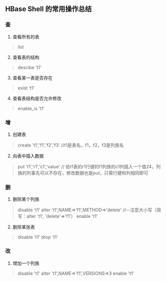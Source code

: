 ## HBase Shell 的常用操作总结

### 查

1. 查看所有的表
> list

2. 查看表的结构
> descibe 't1'

3. 查看某一表是否存在
> exist 't1'

4. 查看表结构是否允许修改
> enable_is 't1'

### 增

1. 创建表
> create 't1','f1','f2','f3' //t1是表名，f1，f2，f3是列族名

2. 向表中插入数据
> put 't1','r1','c1','value' // 给t1表的r1行键的f1列族的c1列插入一个值24，列族的列事先可以不存在，修改数据也是put，只需行健和列相同即可

### 删

1. 删除某个列族
> disable 't1'
  alter 't1',NAME=>'f1',METHOD=>'delete' //--注意大小写（简写：alter 't1', 'delete'=>'f1'）
  enable 't1'
  
2. 删除某张表
> disable 't1'
  drop 't1'

### 改

1. 增加一个列族
> disable 't1'
  alter 't1',NAME=>'f1',VERSIONS=>3
  enable 't1' 









